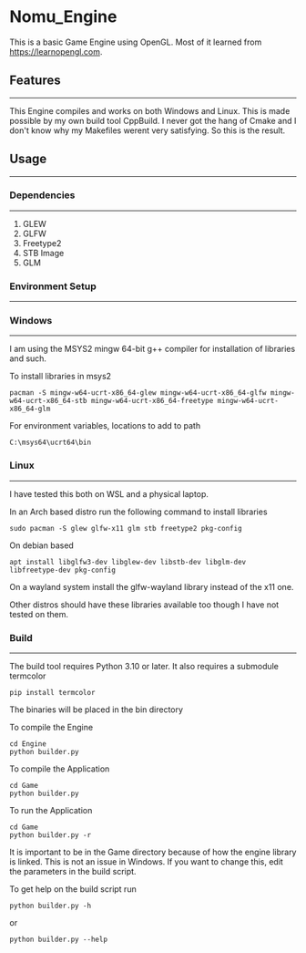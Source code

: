 # Nomu_Engine

This is a basic Game Engine using OpenGL. Most of it learned from https://learnopengl.com.

## Features
---------------------------------------------------------------------------

This Engine compiles and works on both Windows and Linux. This is made possible by my own build tool CppBuild. I never got the hang of Cmake and I don't know why my Makefiles werent very satisfying. So this is the result.

## Usage
---------------------------------------------------------------------------

### Dependencies
---------------------------------------------------------------------------
1. GLEW
2. GLFW
3. Freetype2
4. STB Image
5. GLM

### Environment Setup
---------------------------------------------------------------------------
### Windows
---------------------------------------------------------------------------

I am using the MSYS2 mingw 64-bit g++ compiler for installation of libraries and such.


To install libraries in msys2

```
pacman -S mingw-w64-ucrt-x86_64-glew mingw-w64-ucrt-x86_64-glfw mingw-w64-ucrt-x86_64-stb mingw-w64-ucrt-x86_64-freetype mingw-w64-ucrt-x86_64-glm
```

For environment variables, locations to add to path

```
C:\msys64\ucrt64\bin
```

### Linux
---------------------------------------------------------------------------

I have tested this both on WSL and a physical laptop.

In an Arch based distro run the following command to install libraries

```
sudo pacman -S glew glfw-x11 glm stb freetype2 pkg-config
```

On debian based 
```
apt install libglfw3-dev libglew-dev libstb-dev libglm-dev libfreetype-dev pkg-config
```

On a wayland system install the glfw-wayland library instead of the x11 one.

Other distros should have these libraries available too though I have not tested on them.

### Build
---------------------------------------------------------------------------
The build tool requires Python 3.10 or later. It also requires a submodule termcolor
```
pip install termcolor
```

The binaries will be placed in the bin directory

To compile the Engine 
```
cd Engine
python builder.py
```
To compile the Application
```
cd Game
python builder.py
```

To run the Application
```
cd Game
python builder.py -r
```
It is important to be in the Game directory because of how the engine library is linked. This is not an issue in Windows. If you want to change this, edit the parameters in the build script.

To get help on the build script run

```
python builder.py -h
```
or
```
python builder.py --help
```